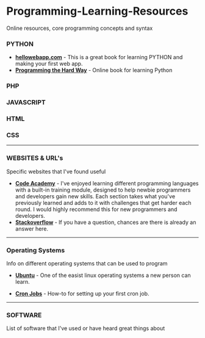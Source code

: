 # Programming-Learning-Resources
Online resources, core programming concepts and syntax

### PYTHON

* [**hellowebapp.com**](https://hellowebapp.com/) - This is a great book for learning PYTHON and making your first web app.
* [**Programming the Hard Way**](http://learnpythonthehardway.org/book/index.html) - Online book for learning Python

### PHP

### JAVASCRIPT

### HTML

### CSS

***

### WEBSITES & URL's
Specific websites that I've found useful

* [**Code Academy**](http://www.codecademy.com/learn) - I've enjoyed learning different programming languages with a built-in training module, designed to help newbie programmers and developers gain new skills. Each section takes what you've previously learned and adds to it with challenges that get harder each round. I would highly recommend this for new programmers and developers.
* [**Stackoverflow**](http://stackoverflow.com/) - If you have a question, chances are there is already an answer here.

***

### Operating Systems
Info on different operating systems that can be used to program

* [**Ubuntu**](http://www.ubuntu.com/) - One of the easist linux operating systems a new person can learn. 

* [**Cron Jobs**](https://help.ubuntu.com/community/CronHowto) - How-to for setting up your first cron job.

***

### SOFTWARE
List of software that I've used or have heard great things about
